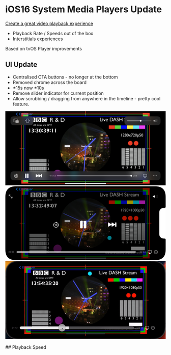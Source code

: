 #  iOS16 System Media Players Update

[Create a great video playback experience](https://developer.apple.com/videos/play/wwdc2022/10147/)

- Playback Rate / Speeds out of the box
- Interstitials experiences

Based on tvOS Player improvements

## UI Update 

- Centralised CTA buttons - no longer at the bottom
- Removed chrome across the board 
- ±15s now ±10s
- Remove slider indicator for current position
- Allow scrubbing / dragging from anywhere in the timeline - pretty cool feature. 

<img src="../Local Media/DocumentationMedia/iOS15_Chrome.PNG"/> 

<img src="../Local Media/DocumentationMedia/iOS16_NoChrome.png"/> 

<img src="../Local Media/DocumentationMedia/iOS16_TimelineScrub.gif"/>

## Playback Speed
